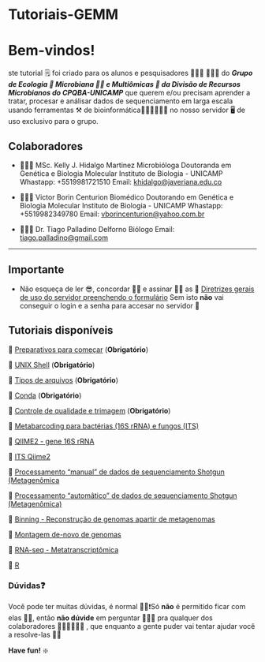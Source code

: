 # Tutoriais-GEMM
# Bem-vindos!
ste tutorial 🗒 foi criado para os alunos e pesquisadores 👩🏻‍🔬 👨🏻‍🔬 do ***Grupo de Ecologia 🦠 Microbiana 🧫🔬 e Multiômicas 🧬 da Divisão de Recursos Microbianos do CPQBA-UNICAMP*** que querem e/ou precisam aprender a tratar, procesar e análisar dados de sequenciamento em larga escala usando ferramentas ⚒  de bioinformática👩🏻‍💻👨🏻‍💻 no nosso servidor 🖥 de uso exclusivo para o grupo. 

## Colaboradores

* 👩🏻‍💻 MSc. Kelly J. Hidalgo Martinez
Microbióloga
Doutoranda em Genética e Biologia Molecular
Instituto de Biologia - UNICAMP
Whastapp: +5519981721510
Email: khidalgo@javeriana.edu.co

* 👨🏻‍💻  Victor Borin Centurion
Biomédico
Doutorando em Genética e Biologia Molecular
Instituto de Biologia - UNICAMP
Whastapp: +5519982349780
Email: vborincenturion@yahoo.com.br

* 👨🏻‍💻  Dr. Tiago Palladino Delforno
Biólogo
Email: tiago.palladino@gmail.com


---
    
## **Importante**
* Não esqueça de ler 😎, concordar 👌🏼 e assinar ✍🏼 as 🔗 [Diretrizes gerais de uso do servidor preenchendo o formulário](https://forms.gle/xV94gPKxLwf8hRx66) 
Sem isto **não** vai conseguir o login e a senha para accesar no servidor 🙊

## Tutoriais disponíveis
🔗 [Preparativos para começar](https://github.com/DRM-CPQBA/Tutoriais-DRM/blob/master/Preparativos%20para%20come%C3%A7ar.md) (**Obrigatório**)

🔗 [UNIX Shell](https://) (**Obrigatório**)

🔗 [Tipos de arquivos](https://) (**Obrigatório**)

🔗 [Conda](https://) (**Obrigatório**)

🔗 [Controle de qualidade e trimagem](https://) (**Obrigatório**)

🔗 [Metabarcoding para bactérias (16S rRNA) e fungos (ITS)](https://)

🔗 [QIIME2 - gene 16S rRNA](https://)

🔗 [ITS Qiime2](https://)

🔗 [Processamento “manual” de dados de sequenciamento Shotgun (Metagenômica](https://)

🔗 [Processamento “automâtico” de dados de sequenciamento Shotgun (Metagenômica)](https://)

🔗 [Binning - Reconstrução de genomas apartir de metagenomas](https://)

🔗 [Montagem de-novo de genomas](https://)

🔗 [RNA-seq - Metatranscriptômica](https://)

🔗 [R](https://)


### Dúvidas❓ 
Você pode ter muitas dúvidas, é normal 👍🏼❗️Só **não** é permitido ficar com elas 👎🏼, então **não dúvide** em perguntar  🙋🏻‍♀️  pra qualquer dos colaboradores 👩🏻‍💻👨🏻‍💻 , que enquanto a gente puder vai tentar ajudar você a resolve-las 🙌🏼 

**Have fun!** :sparkle: 
